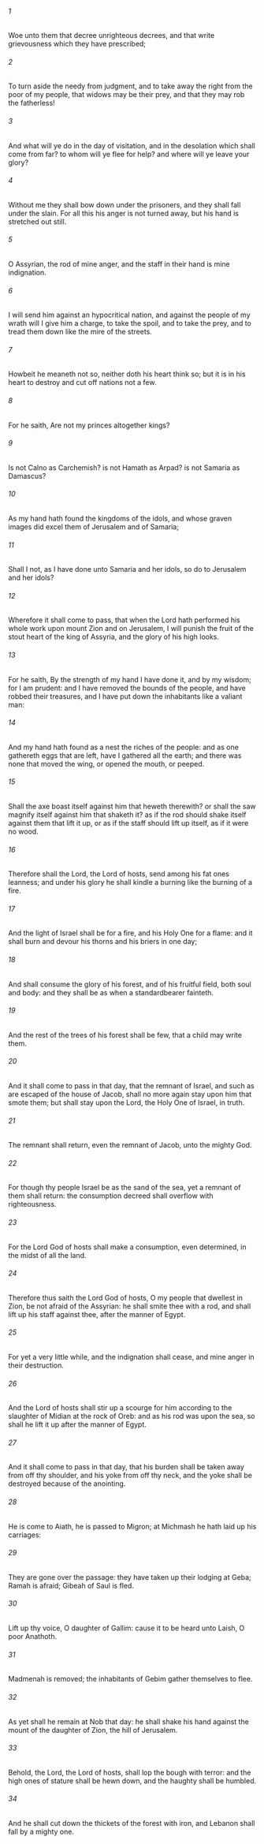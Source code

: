 ###### 1
Woe unto them that decree unrighteous decrees, and that write grievousness which they have prescribed;

###### 2
To turn aside the needy from judgment, and to take away the right from the poor of my people, that widows may be their prey, and that they may rob the fatherless!

###### 3
And what will ye do in the day of visitation, and in the desolation which shall come from far? to whom will ye flee for help? and where will ye leave your glory?

###### 4
Without me they shall bow down under the prisoners, and they shall fall under the slain. For all this his anger is not turned away, but his hand is stretched out still.

###### 5
O Assyrian, the rod of mine anger, and the staff in their hand is mine indignation.

###### 6
I will send him against an hypocritical nation, and against the people of my wrath will I give him a charge, to take the spoil, and to take the prey, and to tread them down like the mire of the streets.

###### 7
Howbeit he meaneth not so, neither doth his heart think so; but it is in his heart to destroy and cut off nations not a few.

###### 8
For he saith, Are not my princes altogether kings?

###### 9
Is not Calno as Carchemish? is not Hamath as Arpad? is not Samaria as Damascus?

###### 10
As my hand hath found the kingdoms of the idols, and whose graven images did excel them of Jerusalem and of Samaria;

###### 11
Shall I not, as I have done unto Samaria and her idols, so do to Jerusalem and her idols?

###### 12
Wherefore it shall come to pass, that when the Lord hath performed his whole work upon mount Zion and on Jerusalem, I will punish the fruit of the stout heart of the king of Assyria, and the glory of his high looks.

###### 13
For he saith, By the strength of my hand I have done it, and by my wisdom; for I am prudent: and I have removed the bounds of the people, and have robbed their treasures, and I have put down the inhabitants like a valiant man:

###### 14
And my hand hath found as a nest the riches of the people: and as one gathereth eggs that are left, have I gathered all the earth; and there was none that moved the wing, or opened the mouth, or peeped.

###### 15
Shall the axe boast itself against him that heweth therewith? or shall the saw magnify itself against him that shaketh it? as if the rod should shake itself against them that lift it up, or as if the staff should lift up itself, as if it were no wood.

###### 16
Therefore shall the Lord, the Lord of hosts, send among his fat ones leanness; and under his glory he shall kindle a burning like the burning of a fire.

###### 17
And the light of Israel shall be for a fire, and his Holy One for a flame: and it shall burn and devour his thorns and his briers in one day;

###### 18
And shall consume the glory of his forest, and of his fruitful field, both soul and body: and they shall be as when a standardbearer fainteth.

###### 19
And the rest of the trees of his forest shall be few, that a child may write them.

###### 20
And it shall come to pass in that day, that the remnant of Israel, and such as are escaped of the house of Jacob, shall no more again stay upon him that smote them; but shall stay upon the Lord, the Holy One of Israel, in truth.

###### 21
The remnant shall return, even the remnant of Jacob, unto the mighty God.

###### 22
For though thy people Israel be as the sand of the sea, yet a remnant of them shall return: the consumption decreed shall overflow with righteousness.

###### 23
For the Lord God of hosts shall make a consumption, even determined, in the midst of all the land.

###### 24
Therefore thus saith the Lord God of hosts, O my people that dwellest in Zion, be not afraid of the Assyrian: he shall smite thee with a rod, and shall lift up his staff against thee, after the manner of Egypt.

###### 25
For yet a very little while, and the indignation shall cease, and mine anger in their destruction.

###### 26
And the Lord of hosts shall stir up a scourge for him according to the slaughter of Midian at the rock of Oreb: and as his rod was upon the sea, so shall he lift it up after the manner of Egypt.

###### 27
And it shall come to pass in that day, that his burden shall be taken away from off thy shoulder, and his yoke from off thy neck, and the yoke shall be destroyed because of the anointing.

###### 28
He is come to Aiath, he is passed to Migron; at Michmash he hath laid up his carriages:

###### 29
They are gone over the passage: they have taken up their lodging at Geba; Ramah is afraid; Gibeah of Saul is fled.

###### 30
Lift up thy voice, O daughter of Gallim: cause it to be heard unto Laish, O poor Anathoth.

###### 31
Madmenah is removed; the inhabitants of Gebim gather themselves to flee.

###### 32
As yet shall he remain at Nob that day: he shall shake his hand against the mount of the daughter of Zion, the hill of Jerusalem.

###### 33
Behold, the Lord, the Lord of hosts, shall lop the bough with terror: and the high ones of stature shall be hewn down, and the haughty shall be humbled.

###### 34
And he shall cut down the thickets of the forest with iron, and Lebanon shall fall by a mighty one.


